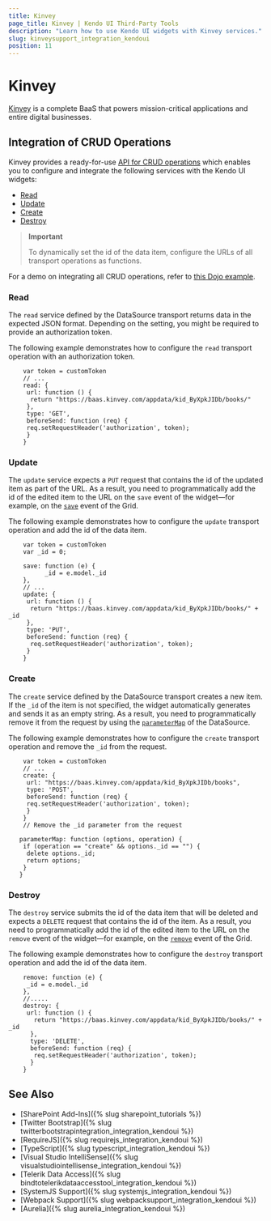 ```yaml
---
title: Kinvey
page_title: Kinvey | Kendo UI Third-Party Tools
description: "Learn how to use Kendo UI widgets with Kinvey services."
slug: kinveysupport_integration_kendoui
position: 11
---
```


# Kinvey

[Kinvey](https://www.kinvey.com/) is a complete BaaS that powers mission-critical applications and entire digital businesses.

## Integration of CRUD Operations

Kinvey provides a ready-for-use [API for CRUD operations](https://devcenter.kinvey.com/rest/guides/datastore#top) which enables you to configure and integrate the following services with the Kendo UI widgets:

* [Read](#read)
* [Update](#update)
* [Create](#create)
* [Destroy](#destroy)

> **Important**
>
> To dynamically set the id of the data item, configure the URLs of all transport operations as functions.

For a demo on integrating all CRUD operations, refer to [this Dojo example](https://dojo.telerik.com/iqASU).

### Read

The `read` service defined by the DataSource transport returns data in the expected JSON format. Depending on the setting, you might be required to provide an authorization token.

The following example demonstrates how to configure the `read` transport operation with an authorization token.

```
    var token = customToken
    // ...
    read: {
     url: function () {
      return "https://baas.kinvey.com/appdata/kid_ByXpkJIDb/books/"
     },
     type: 'GET',
     beforeSend: function (req) {
     req.setRequestHeader('authorization', token);
     }
    }
```

### Update

The `update` service expects a `PUT` request that contains the id of the updated item as part of the URL. As a result, you need to programmatically add the id of the edited item to the URL on the `save` event of the widget&mdash;for example, on the [`save`](http://docs.telerik.com/kendo-ui/api/javascript/ui/grid/events/save) event of the Grid.

The following example demonstrates how to configure the `update` transport operation and add the id of the data item.

```
    var token = customToken
    var _id = 0;

    save: function (e) {
          _id = e.model._id
    },
    // ...
    update: {
     url: function () {
      return "https://baas.kinvey.com/appdata/kid_ByXpkJIDb/books/" + _id
     },
     type: 'PUT',
     beforeSend: function (req) {
      req.setRequestHeader('authorization', token);
     }
    }
```

### Create

The `create` service defined by the DataSource transport creates a new item. If the `_id` of the item is not specified, the widget automatically generates and sends it as an empty string. As a result, you need to programmatically remove it from the request by using the [`parameterMap`](http://docs.telerik.com/kendo-ui/api/javascript/data/datasource/configuration/transport.parametermap) of the DataSource.

The following example demonstrates how to configure the `create` transport operation and remove the `_id` from the request.

```
    var token = customToken
    // ...
    create: {
     url: "https://baas.kinvey.com/appdata/kid_ByXpkJIDb/books",
     type: 'POST',
     beforeSend: function (req) {
     req.setRequestHeader('authorization', token);
     }
    }
    // Remove the _id parameter from the request

   parameterMap: function (options, operation) {
    if (operation == "create" && options._id == "") {
     delete options._id;
     return options;
    }
   }
```

### Destroy

The `destroy` service submits the id of the data item that will be deleted and expects a `DELETE` request that contains the id of the item. As a result, you need to programmatically add the id of the edited item to the URL on the `remove` event of the widget&mdash;for example, on the [`remove`](http://docs.telerik.com/kendo-ui/api/javascript/ui/grid/events/remove) event of the Grid.

The following example demonstrates how to configure the `destroy` transport operation and add the id of the data item.

```
    remove: function (e) {
     _id = e.model._id
    },
    //.....
    destroy: {
     url: function () {
       return "https://baas.kinvey.com/appdata/kid_ByXpkJIDb/books/" + _id
      },
      type: 'DELETE',
      beforeSend: function (req) {
       req.setRequestHeader('authorization', token);
      }
    }
```

## See Also

* [SharePoint Add-Ins]({% slug sharepoint_tutorials %})
* [Twitter Bootstrap]({% slug twitterbootstrapintegration_integration_kendoui %})
* [RequireJS]({% slug requirejs_integration_kendoui %})
* [TypeScript]({% slug typescript_integration_kendoui %})
* [Visual Studio IntelliSense]({% slug visualstudiointellisense_integration_kendoui %})
* [Telerik Data Access]({% slug bindtotelerikdataaccesstool_integration_kendoui %})
* [SystemJS Support]({% slug systemjs_integration_kendoui %})
* [Webpack Support]({% slug webpacksupport_integration_kendoui %})
* [Aurelia]({% slug aurelia_integration_kendoui %})

